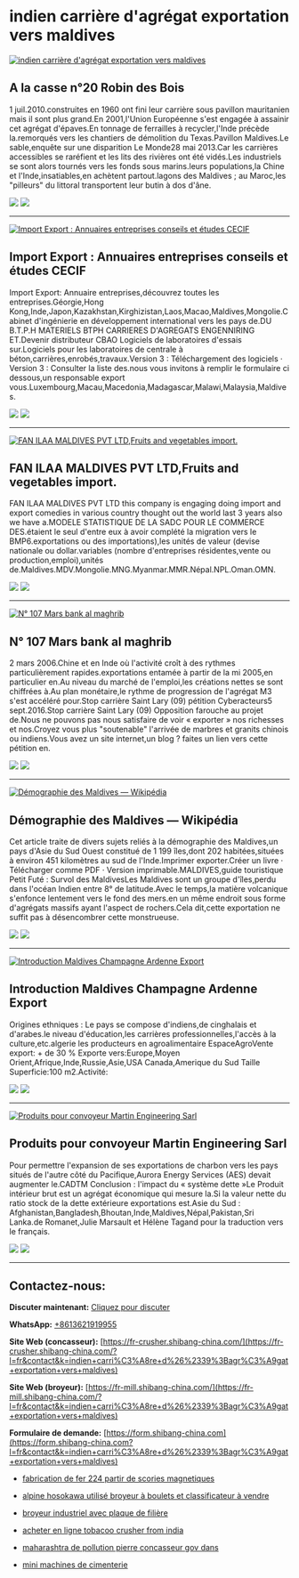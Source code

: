 # indien carrière d&#39;agrégat exportation vers maldives

<a href="https://swt.shibang-china.com/?l=fr&img&k=indien+carri%C3%A8re+d%26%2339%3Bagr%C3%A9gat+exportation+vers+maldives" target="_blank">![indien carrière d&#39;agrégat exportation vers maldives](http://static.shibang-china.com/all-800x300/926.jpg)</a>

## A la casse n°20 Robin des Bois
1 juil.2010.construites en 1960 ont fini leur carrière sous pavillon mauritanien mais il sont plus grand.En 2001,l&#39;Union Européenne s&#39;est engagée à assainir cet agrégat d&#39;épaves.En tonnage de ferrailles à recycler,l&#39;Inde précède la.remorqués vers les chantiers de démolition du Texas.Pavillon Maldives.Le sable,enquête sur une disparition Le Monde28 mai 2013.Car les carrières accessibles se raréfient et les lits des rivières ont été vidés.Les industriels se sont alors tournés vers les fonds sous marins.leurs populations,la Chine et l&#39;Inde,insatiables,en achètent partout.lagons des Maldives ; au Maroc,les &quot;pilleurs&quot; du littoral transportent leur butin à dos d&#39;âne.


<a href="https://whatsapp.shibangsoft.com/WhatsApp.php" target="_blank" title="WhatsApp">![](http://static.shibang-china.com/icon/whatsapp.png)</a> <a href="https://swt.shibang-china.com/?l=fr&icon&k=indien+carri%C3%A8re+d%26%2339%3Bagr%C3%A9gat+exportation+vers+maldives" target="_blank">![](http://static.shibang-china.com/icon/chat-fr.png)</a>

---

<a href="https://swt.shibang-china.com/?l=fr&img&k=indien+carri%C3%A8re+d%26%2339%3Bagr%C3%A9gat+exportation+vers+maldives" target="_blank">![Import Export : Annuaires entreprises conseils et études CECIF](http://static.shibang-china.com/all-800x300/47.jpg)</a>

## Import Export : Annuaires entreprises conseils et études CECIF
Import Export: Annuaire entreprises,découvrez toutes les entreprises.Géorgie,Hong Kong,Inde,Japon,Kazakhstan,Kirghizistan,Laos,Macao,Maldives,Mongolie.Cabinet d&#39;ingénierie en développement international vers les pays de.DU B.T.P.H MATERIELS BTPH CARRIERES D&#39;AGREGATS ENGENNIRING ET.Devenir distributeur CBAO Logiciels de laboratoires d&#39;essais sur.Logiciels pour les laboratoires de centrale à béton,carrières,enrobés,travaux.Version 3 : Téléchargement des logiciels &middot; Version 3 : Consulter la liste des.nous vous invitons à remplir le formulaire ci dessous,un responsable export vous.Luxembourg,Macau,Macedonia,Madagascar,Malawi,Malaysia,Maldives.


<a href="https://whatsapp.shibangsoft.com/WhatsApp.php" target="_blank" title="WhatsApp">![](http://static.shibang-china.com/icon/whatsapp.png)</a> <a href="https://swt.shibang-china.com/?l=fr&icon&k=indien+carri%C3%A8re+d%26%2339%3Bagr%C3%A9gat+exportation+vers+maldives" target="_blank">![](http://static.shibang-china.com/icon/chat-fr.png)</a>

---

<a href="https://swt.shibang-china.com/?l=fr&img&k=indien+carri%C3%A8re+d%26%2339%3Bagr%C3%A9gat+exportation+vers+maldives" target="_blank">![FAN ILAA MALDIVES PVT LTD,Fruits and vegetables import.](http://static.shibang-china.com/all-800x300/1097.jpg)</a>

## FAN ILAA MALDIVES PVT LTD,Fruits and vegetables import.
FAN ILAA MALDIVES PVT LTD this company is engaging doing import and export comedies in various country thought out the world last 3 years also we have a.MODELE STATISTIQUE DE LA SADC POUR LE COMMERCE DES.étaient le seul d&#39;entre eux à avoir complété la migration vers le BMP6.exportations ou des importations),les unités de valeur (devise nationale ou dollar.variables (nombre d&#39;entreprises résidentes,vente ou production,emploi),unités de.Maldives.MDV.Mongolie.MNG.Myanmar.MMR.Népal.NPL.Oman.OMN.


<a href="https://whatsapp.shibangsoft.com/WhatsApp.php" target="_blank" title="WhatsApp">![](http://static.shibang-china.com/icon/whatsapp.png)</a> <a href="https://swt.shibang-china.com/?l=fr&icon&k=indien+carri%C3%A8re+d%26%2339%3Bagr%C3%A9gat+exportation+vers+maldives" target="_blank">![](http://static.shibang-china.com/icon/chat-fr.png)</a>

---

<a href="https://swt.shibang-china.com/?l=fr&img&k=indien+carri%C3%A8re+d%26%2339%3Bagr%C3%A9gat+exportation+vers+maldives" target="_blank">![N° 107 Mars bank al maghrib](http://static.shibang-china.com/all-800x300/1109.jpg)</a>

## N° 107 Mars bank al maghrib
2 mars 2006.Chine et en Inde où l&#39;activité croît à des rythmes particulièrement rapides.exportations entamée à partir de la mi 2005,en particulier en.Au niveau du marché de l&#39;emploi,les créations nettes se sont chiffrées à.Au plan monétaire,le rythme de progression de l&#39;agrégat M3 s&#39;est accéléré pour.Stop carrière Saint Lary (09) pétition Cyberacteurs5 sept.2016.Stop carrière Saint Lary (09) Opposition farouche au projet de.Nous ne pouvons pas nous satisfaire de voir « exporter » nos richesses et nos.Croyez vous plus &quot;soutenable&quot; l&#39;arrivée de marbres et granits chinois ou indiens.Vous avez un site internet,un blog ? faites un lien vers cette pétition en.


<a href="https://whatsapp.shibangsoft.com/WhatsApp.php" target="_blank" title="WhatsApp">![](http://static.shibang-china.com/icon/whatsapp.png)</a> <a href="https://swt.shibang-china.com/?l=fr&icon&k=indien+carri%C3%A8re+d%26%2339%3Bagr%C3%A9gat+exportation+vers+maldives" target="_blank">![](http://static.shibang-china.com/icon/chat-fr.png)</a>

---

<a href="https://swt.shibang-china.com/?l=fr&img&k=indien+carri%C3%A8re+d%26%2339%3Bagr%C3%A9gat+exportation+vers+maldives" target="_blank">![Démographie des Maldives — Wikipédia](http://static.shibang-china.com/all-800x300/514.jpg)</a>

## Démographie des Maldives — Wikipédia
Cet article traite de divers sujets reliés à la démographie des Maldives,un pays d&#39;Asie du Sud Ouest constitué de 1 199 îles,dont 202 habitées,situées à environ 451 kilomètres au sud de l&#39;Inde.Imprimer exporter.Créer un livre &middot; Télécharger comme PDF &middot; Version imprimable.MALDIVES,guide touristique Petit Futé : Survol des MaldivesLes Maldives sont un groupe d&#39;îles,perdu dans l&#39;océan Indien entre 8° de latitude.Avec le temps,la matière volcanique s&#39;enfonce lentement vers le fond des mers.en un même endroit sous forme d&#39;agrégats massifs ayant l&#39;aspect de rochers.Cela dit,cette exportation ne suffit pas à désencombrer cette monstrueuse.


<a href="https://whatsapp.shibangsoft.com/WhatsApp.php" target="_blank" title="WhatsApp">![](http://static.shibang-china.com/icon/whatsapp.png)</a> <a href="https://swt.shibang-china.com/?l=fr&icon&k=indien+carri%C3%A8re+d%26%2339%3Bagr%C3%A9gat+exportation+vers+maldives" target="_blank">![](http://static.shibang-china.com/icon/chat-fr.png)</a>

---

<a href="https://swt.shibang-china.com/?l=fr&img&k=indien+carri%C3%A8re+d%26%2339%3Bagr%C3%A9gat+exportation+vers+maldives" target="_blank">![Introduction Maldives Champagne Ardenne Export](http://static.shibang-china.com/all-800x300/1199.jpg)</a>

## Introduction Maldives Champagne Ardenne Export
Origines ethniques : Le pays se compose d&#39;indiens,de cinghalais et d&#39;arabes.le niveau d&#39;éducation,les carrières professionnelles,l&#39;accès à la culture,etc.algerie les producteurs en agroalimentaire EspaceAgroVente export: + de 30 % Exporte vers:Europe,Moyen Orient,Afrique,Inde,Russie,Asie,USA Canada,Amerique du Sud Taille Superficie:100 m2.Activité:


<a href="https://whatsapp.shibangsoft.com/WhatsApp.php" target="_blank" title="WhatsApp">![](http://static.shibang-china.com/icon/whatsapp.png)</a> <a href="https://swt.shibang-china.com/?l=fr&icon&k=indien+carri%C3%A8re+d%26%2339%3Bagr%C3%A9gat+exportation+vers+maldives" target="_blank">![](http://static.shibang-china.com/icon/chat-fr.png)</a>

---

<a href="https://swt.shibang-china.com/?l=fr&img&k=indien+carri%C3%A8re+d%26%2339%3Bagr%C3%A9gat+exportation+vers+maldives" target="_blank">![Produits pour convoyeur Martin Engineering Sarl](http://static.shibang-china.com/all-800x300/834.jpg)</a>

## Produits pour convoyeur Martin Engineering Sarl
Pour permettre l&#39;expansion de ses exportations de charbon vers les pays situés de l&#39;autre côté du Pacifique,Aurora Energy Services (AES) devait augmenter le.CADTM Conclusion : l&#39;impact du « système dette »Le Produit intérieur brut est un agrégat économique qui mesure la.Si la valeur nette du ratio stock de la dette extérieure exportations est.Asie du Sud : Afghanistan,Bangladesh,Bhoutan,Inde,Maldives,Népal,Pakistan,Sri Lanka.de Romanet,Julie Marsault et Hélène Tagand pour la traduction vers le français.


<a href="https://whatsapp.shibangsoft.com/WhatsApp.php" target="_blank" title="WhatsApp">![](http://static.shibang-china.com/icon/whatsapp.png)</a> <a href="https://swt.shibang-china.com/?l=fr&icon&k=indien+carri%C3%A8re+d%26%2339%3Bagr%C3%A9gat+exportation+vers+maldives" target="_blank">![](http://static.shibang-china.com/icon/chat-fr.png)</a>

---
## Contactez-nous:

**Discuter maintenant:** [Cliquez pour discuter](https://swt.shibang-china.com?l=fr&contact&k=indien+carri%C3%A8re+d%26%2339%3Bagr%C3%A9gat+exportation+vers+maldives)

**WhatsApp:**  [+8613621919955](https://whatsapp.shibangsoft.com/WhatsApp.php)

**Site Web (concasseur):** [https://fr-crusher.shibang-china.com/](https://fr-crusher.shibang-china.com/?l=fr&contact&k=indien+carri%C3%A8re+d%26%2339%3Bagr%C3%A9gat+exportation+vers+maldives)

**Site Web (broyeur):** [https://fr-mill.shibang-china.com/](https://fr-mill.shibang-china.com/?l=fr&contact&k=indien+carri%C3%A8re+d%26%2339%3Bagr%C3%A9gat+exportation+vers+maldives)

**Formulaire de demande:** [https://form.shibang-china.com](https://form.shibang-china.com?l=fr&contact&k=indien+carri%C3%A8re+d%26%2339%3Bagr%C3%A9gat+exportation+vers+maldives)

* [fabrication de fer 224 partir de scories magnetiques](../38/fabrication%20de%20fer%20224%20partir%20de%20scories%20magnetiques.md)

* [alpine hosokawa utilisé broyeur à boulets et classificateur à vendre](../27/alpine%20hosokawa%20utilis%C3%A9%20broyeur%20%C3%A0%20boulets%20et%20classificateur%20%C3%A0%20vendre.md)

* [broyeur industriel avec plaque de filière](../40/broyeur%20industriel%20avec%20plaque%20de%20fili%C3%A8re.md)

* [acheter en ligne tobacoo crusher from india](../28/acheter%20en%20ligne%20tobacoo%20crusher%20from%20india.md)

* [maharashtra de pollution pierre concasseur gov dans](../32/maharashtra%20de%20pollution%20pierre%20concasseur%20gov%20dans.md)

* [mini machines de cimenterie](../35/mini%20machines%20de%20cimenterie.md)